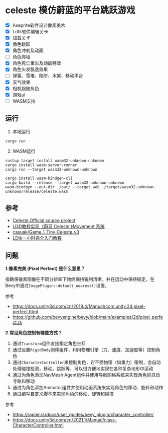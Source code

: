 # celeste 模仿蔚蓝的平台跳跃游戏
- [x] Aseprite软件设计像素美术
- [x] Ldtk软件编辑关卡
- [x] 加载关卡
- [x] 角色跳跃
- [x] 角色冲刺及动画
- [ ] 角色爬墙
- [x] 角色死亡重生及动画特效
- [x] 角色头发飘逸效果
- [ ] 弹簧、雪堆、陷阱、木架、移动平台
- [x] 天气效果
- [x] 相机跟随角色
- [x] 游戏ui
- [ ] WASM支持

## 运行
1. 本地运行
```
cargo run
```
2. WASM运行
```
rustup target install wasm32-unknown-unknown
cargo install wasm-server-runner
cargo run --target wasm32-unknown-unknown
```
```
cargo install wasm-bindgen-cli
cargo build --release --target wasm32-unknown-unknown
wasm-bindgen --out-dir ./out/ --target web ./target/wasm32-unknown-unknown/release/celeste.wasm
```

## 参考
- [Celeste Official source project](https://github.com/NoelFB/Celeste)
- [U3D教程实现《蔚蓝 Celeste 》Movement 系统](https://www.bilibili.com/video/BV1D4411d7Xn)
- [casuak/Game_1_Tiny_Celeste_v3](https://github.com/casuak/Game_1_Tiny_Celeste_v3)
- [LDtk一小时完全入门教程](https://www.bilibili.com/video/BV1y64y1z7Uw)

## 问题
**1.像素完美 (Pixel Perfect) 是什么意思？**

指确保像素图像在不同分辨率下始终保持锐利清晰，并在运动中保持稳定，在Bevy中通过`ImagePlugin::default_nearest()`设置。

参考
- https://docs.unity3d.com/cn/2019.4/Manual/com.unity.2d.pixel-perfect.html
- https://github.com/bevyengine/bevy/blob/main/examples/2d/pixel_perfect.rs


**2.常见角色控制有哪些方式？**

1. 通过`Transform`组件直接指定角色坐标
2. 通过设置`RigidBody`刚体组件，利用物理引擎（力、速度、加速度等）控制角色
3. 通过`CharacterController`来控制角色，它不受物理（如重力）限制，会自动处理碰撞检测，移动，跳跃等，可以很方便地实现在各种复杂地形中运动
4. 通过为角色添加NavMesh Agent组件并使用导航网格系统来实现角色的自动寻路和移动
5. 通过为角色添加Animator组件并使用动画系统来实现角色的移动、旋转和动作
6. 通过编写自定义脚本来实现角色的移动、旋转和碰撞

参考
- https://rapier.rs/docs/user_guides/bevy_plugin/character_controller/
- https://docs.unity3d.com/cn/2021.1/Manual/class-CharacterController.html